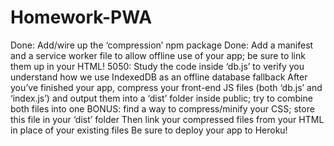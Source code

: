 # Homework-PWA

Done: Add/wire up the ‘compression’ npm package
Done: Add a manifest and a service worker file to allow offline use of your app; be sure to link them up in your HTML!
5050: Study the code inside ‘db.js’ to verify you understand how we use IndexedDB as an offline database fallback
After you’ve finished your app, compress your front-end JS files (both ‘db.js’ and ‘index.js’) and output them into a ‘dist’ folder inside public; try to combine both files into one
BONUS: find a way to compress/minify your CSS; store this file in your ‘dist’ folder
Then link your compressed files from your HTML in place of your existing files
Be sure to deploy your app to Heroku!